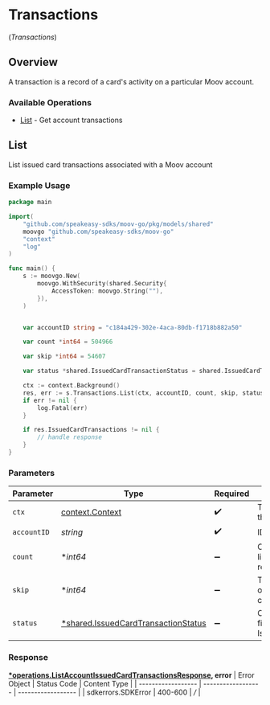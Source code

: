 # Transactions
(*Transactions*)

## Overview

A transaction is a record of a card's activity on a particular Moov account.

### Available Operations

* [List](#list) - Get account transactions

## List

List issued card transactions associated with a Moov account

### Example Usage

```go
package main

import(
	"github.com/speakeasy-sdks/moov-go/pkg/models/shared"
	moovgo "github.com/speakeasy-sdks/moov-go"
	"context"
	"log"
)

func main() {
    s := moovgo.New(
        moovgo.WithSecurity(shared.Security{
            AccessToken: moovgo.String(""),
        }),
    )


    var accountID string = "c184a429-302e-4aca-80db-f1718b882a50"

    var count *int64 = 504966

    var skip *int64 = 54607

    var status *shared.IssuedCardTransactionStatus = shared.IssuedCardTransactionStatusCompleted

    ctx := context.Background()
    res, err := s.Transactions.List(ctx, accountID, count, skip, status)
    if err != nil {
        log.Fatal(err)
    }

    if res.IssuedCardTransactions != nil {
        // handle response
    }
}
```

### Parameters

| Parameter                                                                                        | Type                                                                                             | Required                                                                                         | Description                                                                                      |
| ------------------------------------------------------------------------------------------------ | ------------------------------------------------------------------------------------------------ | ------------------------------------------------------------------------------------------------ | ------------------------------------------------------------------------------------------------ |
| `ctx`                                                                                            | [context.Context](https://pkg.go.dev/context#Context)                                            | :heavy_check_mark:                                                                               | The context to use for the request.                                                              |
| `accountID`                                                                                      | *string*                                                                                         | :heavy_check_mark:                                                                               | ID of the account                                                                                |
| `count`                                                                                          | **int64*                                                                                         | :heavy_minus_sign:                                                                               | Optional parameter to limit the number of results in the query                                   |
| `skip`                                                                                           | **int64*                                                                                         | :heavy_minus_sign:                                                                               | The number of items to offset before starting to collect the result set                          |
| `status`                                                                                         | [*shared.IssuedCardTransactionStatus](../../../pkg/models/shared/issuedcardtransactionstatus.md) | :heavy_minus_sign:                                                                               | Optional parameters to filter results IssuedCardTransactions.                                    |


### Response

**[*operations.ListAccountIssuedCardTransactionsResponse](../../pkg/models/operations/listaccountissuedcardtransactionsresponse.md), error**
| Error Object       | Status Code        | Content Type       |
| ------------------ | ------------------ | ------------------ |
| sdkerrors.SDKError | 400-600            | */*                |
